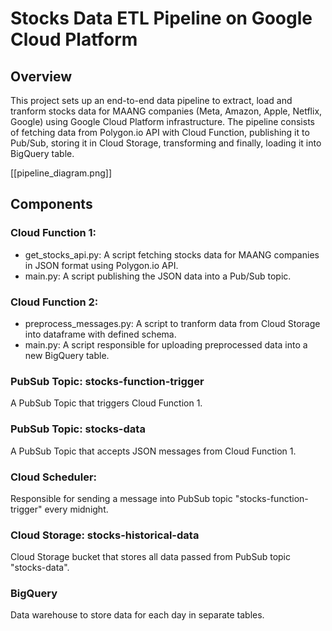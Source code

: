 # Stocks Data ETL Pipeline on Google Cloud Platform
## Overview
This project sets up an end-to-end data pipeline to extract, load and tranform stocks data for MAANG companies (Meta, Amazon, Apple, Netflix, Google) using Google Cloud Platform infrastructure. The pipeline consists of fetching data from Polygon.io API with Cloud Function, publishing it to Pub/Sub, storing it in Cloud Storage, transforming and finally, loading it into BigQuery table.

[[pipeline_diagram.png]]

## Components
### Cloud Function 1:
- get_stocks_api.py: A script fetching stocks data for MAANG companies in JSON format using Polygon.io API.
- main.py: A script publishing the JSON data into a Pub/Sub topic.

### Cloud Function 2:
- preprocess_messages.py: A script to tranform data from Cloud Storage into dataframe with defined schema.
- main.py: A script responsible for uploading preprocessed data into a new BigQuery table.

### PubSub Topic: stocks-function-trigger
A PubSub Topic that triggers Cloud Function 1.

### PubSub Topic: stocks-data
A PubSub Topic that accepts JSON messages from Cloud Function 1.

### Cloud Scheduler:
Responsible for sending a message into PubSub topic "stocks-function-trigger" every midnight.

### Cloud Storage: stocks-historical-data
Cloud Storage bucket that stores all data passed from PubSub topic "stocks-data".

### BigQuery
Data warehouse to store data for each day in separate tables.  

